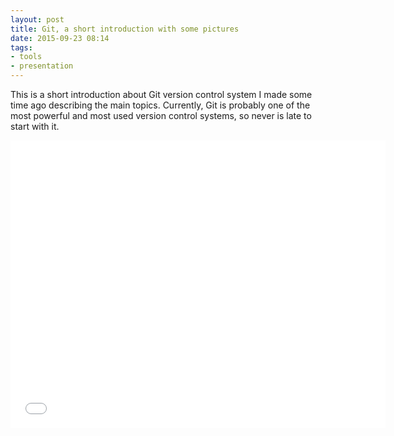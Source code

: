 ```yaml
---
layout: post
title: Git, a short introduction with some pictures
date: 2015-09-23 08:14
tags:
- tools
- presentation
---
```


This is a short introduction about Git version control system I made some time ago describing the main topics. Currently, Git is probably one of the most powerful and most used version control systems, so never is late to start with it.

<iframe src="//slides.com/acanimal/git/embed" width="600" height="460" scrolling="no" frameborder="0" webkitallowfullscreen mozallowfullscreen allowfullscreen></iframe>
